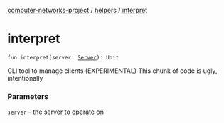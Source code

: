 [computer-networks-project](../index.md) / [helpers](index.md) / [interpret](./interpret.md)

# interpret

`fun interpret(server: `[`Server`](../models/-server/index.md)`): Unit`

CLI tool to manage clients (EXPERIMENTAL)
This chunk of code is ugly, intentionally

### Parameters

`server` - the server to operate on